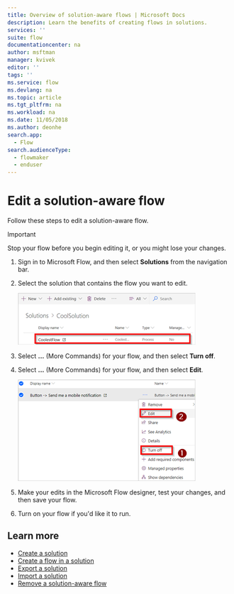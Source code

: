 ```yaml
---
title: Overview of solution-aware flows | Microsoft Docs
description: Learn the benefits of creating flows in solutions.
services: ''
suite: flow
documentationcenter: na
author: msftman
manager: kvivek
editor: ''
tags: ''
ms.service: flow
ms.devlang: na
ms.topic: article
ms.tgt_pltfrm: na
ms.workload: na
ms.date: 11/05/2018
ms.author: deonhe
search.app: 
  - Flow
search.audienceType: 
  - flowmaker
  - enduser
---
```


# Edit a solution-aware flow

Follow these steps to edit a solution-aware flow.

> [!IMPORTANT]
> Stop your flow before you begin editing it, or you might lose your changes.

1. Sign in to Microsoft Flow, and then select **Solutions** from the navigation bar.
1. Select the solution that contains the flow you want to edit.

   ![](./media/edit-solution-aware-flow/new-flow-inside-solution.png)

1. Select **...** (More Commands) for your flow, and then select **Turn off**.
1. Select **...** (More Commands) for your flow, and then select **Edit**.

   ![](./media/edit-solution-aware-flow/edit-flow.png)
   
1. Make your edits in the Microsoft Flow designer, test your changes, and then save your flow.
1. Turn on your flow if you'd like it to run.

## Learn more

* [Create a solution](./overview-solution-flows.md)
* [Create a flow in a solution](./create-flow-solution.md)
* [Export a solution](./export-flow-solution.md)
* [Import a solution](./import-flow-solution.md)
* [Remove a solution-aware flow](./remove-solution-aware-flow.md)
